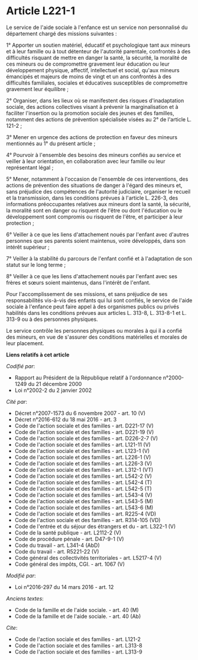 # Article L221-1

Le service de l'aide sociale à l'enfance est un service non personnalisé du département chargé des missions suivantes : 

1° Apporter un soutien matériel, éducatif et psychologique tant aux mineurs et à leur famille ou à tout détenteur de
l'autorité parentale, confrontés à des difficultés risquant de mettre en danger la santé, la sécurité, la moralité de ces
mineurs ou de compromettre gravement leur éducation ou leur développement physique, affectif, intellectuel et social, qu'aux
mineurs émancipés et majeurs de moins de vingt et un ans confrontés à des difficultés familiales, sociales et éducatives
susceptibles de compromettre gravement leur équilibre ; 

2° Organiser, dans les lieux où se manifestent des risques d'inadaptation sociale, des actions collectives visant à prévenir
la marginalisation et à faciliter l'insertion ou la promotion sociale des jeunes et des familles, notamment des actions de
prévention spécialisée visées au 2° de l'article L. 121-2 ; 

3° Mener en urgence des actions de protection en faveur des mineurs mentionnés au 1° du présent article ; 

4° Pourvoir à l'ensemble des besoins des mineurs confiés au service et veiller à leur orientation, en collaboration avec leur
famille ou leur représentant légal ; 

5° Mener, notamment à l'occasion de l'ensemble de ces interventions, des actions de prévention des situations de danger à
l'égard des mineurs et, sans préjudice des compétences de l'autorité judiciaire, organiser le recueil et la transmission,
dans les conditions prévues à l'article L. 226-3, des informations préoccupantes relatives aux mineurs dont la santé, la
sécurité, la moralité sont en danger ou risquent de l'être ou dont l'éducation ou le développement sont compromis ou risquent
de l'être, et participer à leur protection ; 

6° Veiller à ce que les liens d'attachement noués par l'enfant avec d'autres personnes que ses parents soient maintenus,
voire développés, dans son intérêt supérieur ;

7° Veiller à la stabilité du parcours de l'enfant confié et à l'adaptation de son statut sur le long terme ; 

8° Veiller à ce que les liens d'attachement noués par l'enfant avec ses frères et sœurs soient maintenus, dans l'intérêt de
l'enfant.

Pour l'accomplissement de ses missions, et sans préjudice de ses responsabilités vis-à-vis des enfants qui lui sont confiés,
le service de l'aide sociale à l'enfance peut faire appel à des organismes publics ou privés habilités dans les conditions
prévues aux articles L. 313-8, L. 313-8-1 et L. 313-9 ou à des personnes physiques. 

Le service contrôle les personnes physiques ou morales à qui il a confié des mineurs, en vue de s'assurer des conditions
matérielles et morales de leur placement.

**Liens relatifs à cet article**

_Codifié par_:

  - Rapport au Président de la République relatif à l'ordonnance n°2000-1249 du 21 décembre 2000
  - Loi n°2002-2 du 2 janvier 2002

_Cité par_:

  - Décret n°2007-1573 du 6 novembre 2007 - art. 10 (V)
  - Décret n°2016-612 du 18 mai 2016 - art. 3
  - Code de l'action sociale et des familles - art. D221-17 (V)
  - Code de l'action sociale et des familles - art. D221-19 (V)
  - Code de l'action sociale et des familles - art. D226-2-7 (V)
  - Code de l'action sociale et des familles - art. L121-11 (V)
  - Code de l'action sociale et des familles - art. L123-1 (V)
  - Code de l'action sociale et des familles - art. L226-1 (V)
  - Code de l'action sociale et des familles - art. L226-3 (V)
  - Code de l'action sociale et des familles - art. L312-1 (VT)
  - Code de l'action sociale et des familles - art. L542-2 (V)
  - Code de l'action sociale et des familles - art. L542-4 (T)
  - Code de l'action sociale et des familles - art. L542-5 (T)
  - Code de l'action sociale et des familles - art. L543-4 (V)
  - Code de l'action sociale et des familles - art. L543-5 (M)
  - Code de l'action sociale et des familles - art. L543-6 (M)
  - Code de l'action sociale et des familles - art. R225-4 (VD)
  - Code de l'action sociale et des familles - art. R314-105 (VD)
  - Code de l'entrée et du séjour des étrangers et du  - art. L322-1 (V)
  - Code de la santé publique - art. L2112-2 (V)
  - Code de procédure pénale - art. D47-9-1 (V)
  - Code du travail - art. L341-4 (AbD)
  - Code du travail - art. R5221-22 (V)
  - Code général des collectivités territoriales - art. L5217-4 (V)
  - Code général des impôts, CGI. - art. 1067 (V)

_Modifié par_:

  - Loi n°2016-297 du 14 mars 2016 - art. 12

_Anciens textes_:

  - Code de la famille et de l'aide sociale. - art. 40 (M)
  - Code de la famille et de l'aide sociale. - art. 40 (Ab)

_Cite_:

  - Code de l'action sociale et des familles - art. L121-2
  - Code de l'action sociale et des familles - art. L313-8
  - Code de l'action sociale et des familles - art. L313-9

